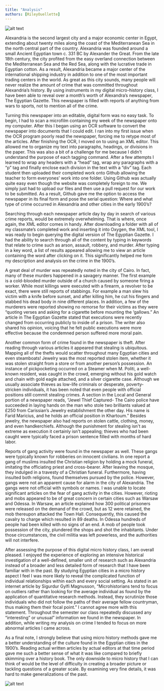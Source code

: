```yaml
---
title: "Analysis"
authors: [RileyOuellette]
---
```


![alt text](http://imgur.com/a/Y0Fzn?raw=true)

Alexandria is the second largest city and a major economic center in Egypt, extending about twenty miles along the coast of the Mediterranean Sea in the north central part of the country. Alexandria was founded around a small Ancient Egyptian town c. 331 BC by Alexander the Great. From the late 18th century, the city profited from the easy overland connection between the Mediterranean Sea and the Red Sea, along with the lucrative trade in Egyptian cotton. As a result, Alexandria became a major center of the international shipping industry in addition to one of the most important trading centers in the world. As great as this city sounds, many people will never realize the amount of crime that was committed throughout Alexandria’s history. By using instruments in my digital micro-history class, I have been able to reveal over a month’s worth of Alexandra’s newspaper, The Egyptian Gazette. This newspaper is filled with reports of anything from wars to sports, not to mention all of the crime.

Turning this newspaper into an editable, digital form was no easy task. To begin, I had to scan a microfilm containing my week of the newspaper onto my computer. After this I began using an OCR software to convert the newspaper into documents that I could edit. I ran into my first issue when the OCR program poorly read the newspaper, forcing me to retype most of the articles. After finishing the OCR, I moved on to using an XML editor. This allowed me to organize my text into paragraphs, headings, or divisions in the paper. This was also a bit of a challenge for me because I didn't understand the purpose of each tagging command. After a few attempts I learned to wrap any headers with a “head” tag,  wrap any paragraphs with a “p” tag and finally enclose each division in the text with a “div” tag. Each student then uploaded their completed work onto Github allowing the teacher to form everyones’ work into one folder. Using Github was actually quite easy even though the website was completely foreign to me. We simply just had to upload our files and then use a pull request for our work to be submitted. As a result, Github gave me the option to access the newspaper in its final form and pose the serial question: Where and what type of crime occurred in Alexandria and other cities in the early 1900’s?

Searching through each newspaper article day by day in search of various crime reports, would be extremely overwhelming. That is where, once again, the XML editor comes in handy. After downloading a folder with all of my classmate’s completed work and inserting it into Oxygen, the XML tool, I was ready to begin querying the digital version of  The Egyptian Gazette. I had the ability to search through all of the content by typing in keywords that relate to crime such as arson, assault, robbery, and murder. After typing in a key word, a list of results appeared allowing me to view an article containing the word after clicking on it. This significantly helped me form my description and analysis on the crime in the 1900’s.

A great deal of murder was repeatedly noted in the city of Cairo. In fact, many of these murders happened in a savagery manner. The first example is a cold-blooded murder outside of a church caused by someone firing a worker. While most killings were executed with a firearm, a revolver to be exact, there were still reports of stabbings. For example a man slew his victim with a knife before sunset, and after killing him, he cut his fingers and stabbed his dead body in nine different places. In addition, a few of the murderers were reported showing no remorse for their victims as they were “quoting verses and asking for a cigarette before mounting the ‘gallows.”  An article in  The Egyptian Gazette stated that executions were recently changed from occurring publicly to inside of a prison. The writer also shared his opinion, voicing that he felt public executions were more effective because the condemned person suffered more moral pain.

Another common form of crime found in the newspaper is theft. After reading through various articles it appeared that stealing is ubiquitous. Mapping all of the thefts would scatter throughout many Egyptian cities and even steamboats! Jewelry was the most reported stolen item, whether it was stolen straight from a store or from another person’s possession. An instance of pickpocketing occurred on a Steamer when M. Politi, a well-known resident, was caught in the crowd, emerging without his gold watch and chain with gold eagle attached, and a silver cigarette case. Although we usually associate thieves as low-life criminals or desperate, poverty-stricken individuals, it has been noted that even people with official positions still commit stealing crimes. A section in the Local and General portion of a newspaper reads, “Jewel Thief Captured- The Cairo police have succeeded in laying hands on the man who stole two brilliants valued at £250 from Carissian’s Jewelry establishment the other day. His name is Farid Maricius, and he holds an official position in Khartoum.” Besides jewelry, the newspaper also had reports on stolen cattle, clothing, money, and even handkerchiefs. Although the punishment for stealing isn't as extreme as execution it certainly isn't appealing; thieves who had been caught were typically faced a prison sentence filled with months of hard labor.

Reports of gang activity were found in the newspaper as well.  These gangs were typically known for robberies on innocent civilians. In one report a gang of muslims insulted the Christian religion by holding a mock funeral, imitating the officiating priest and cross-bearer. After leaving the mosque, they indulged in a travesty of a Christian funeral. Furthermore,  having insulted both religions, found themselves pursued by the police. However, gangs were not an apparent cause for alarm in the city of Alexandria. The gangs were not official with symbols or names.  I was unable to locate significant articles on the fear of gang activity in the cities. 	However, rioting and mobs appeared to be of great concern in certain cities such as Warsaw and Odessa. In Warsaw, an article explained how 300 political prisoners were released on the demand of the crowd, but as 12 were retained, the mob thereupon attacked the Town Hall. Consequently, this caused the cavalry to charge which resulted in 89 deaths. In Odessa hundreds of people had been killed with no signs of an end. A mob of people took possession of the city, plundered the shops and shot the inhabitants. Under those circumstances, the civil militia was left powerless, and the authorities will not interfere.

After assessing the purpose of this digital micro history class, I am overall pleased. I enjoyed the experience of exploring an intensive historical investigation of a well-defined, smaller unit of research such as Alexandria instead of a broader and less detailed form of research that I have been familiar with in the past. By studying Egyptian cities in a micro history aspect I feel I was more likely to reveal the complicated function of individual relationships within each and every social setting.  As stated in an internet article by Sigurdur Gylfi Magnusson, “Microhistorians tend to focus on outliers rather than looking for the average individual as found by the application of quantitative research methods. Instead, they scrutinize those individuals who did not follow the paths of their average fellow countryman, thus making them their focal point.” I cannot agree more with this statement. Throughout the semester our class repeatedly discussed any “interesting” or unusual” information we found in the newspaper. In addition, while writing my analysis on crime I tended to focus on more abnormal articles I came across.

As a final note, I strongly believe that using micro history methods gave me a better understanding of the culture found in the Egyptian cities in the 1900’s. Reading actual written articles by actual editors at that time period gave me such a better sense of what it was like compared to briefly skimming over a history book. The only downside to micro history that I can think of would be the level of difficulty in creating a broader picture or tackling questions of a greater scale. By examining very fine details, it was hard to make generalizations of the past.

![alt text](http://imgur.com/a/Y0Fzn?raw=true)
